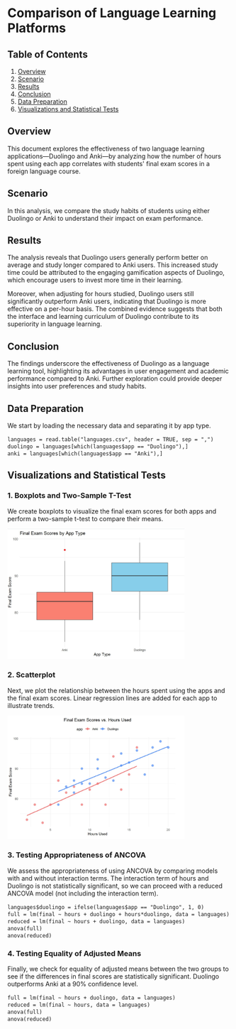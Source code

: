 # Comparison of Language Learning Platforms 
   
## Table of Contents 
  
1. [Overview](#overview)  
2. [Scenario](#scenario)
3. [Results](#results)
4. [Conclusion](#conclusion)
5. [Data Preparation](#data-preparation)
6. [Visualizations and Statistical Tests](#visualizations-and-statistical-tests)

## Overview

This document explores the effectiveness of two language learning applications—Duolingo and Anki—by analyzing how the number of hours spent using each app correlates with students' final exam scores in a foreign language course.

## Scenario 

In this analysis, we compare the study habits of students using either Duolingo or Anki to understand their impact on exam performance.

## Results

The analysis reveals that Duolingo users generally perform better on average and study longer compared to Anki users. This increased study time could be attributed to the engaging gamification aspects of Duolingo, which encourage users to invest more time in their learning. 

Moreover, when adjusting for hours studied, Duolingo users still significantly outperform Anki users, indicating that Duolingo is more effective on a per-hour basis. The combined evidence suggests that both the interface and learning curriculum of Duolingo contribute to its superiority in language learning.

## Conclusion

The findings underscore the effectiveness of Duolingo as a language learning tool, highlighting its advantages in user engagement and academic performance compared to Anki. Further exploration could provide deeper insights into user preferences and study habits.

## Data Preparation

We start by loading the necessary data and separating it by app type.

```{r}
languages = read.table("languages.csv", header = TRUE, sep = ",")
duolingo = languages[which(languages$app == "Duolingo"),]
anki = languages[which(languages$app == "Anki"),]
```

## Visualizations and Statistical Tests

### 1. Boxplots and Two-Sample T-Test

We create boxplots to visualize the final exam scores for both apps and perform a two-sample t-test to compare their means.

<img src="https://raw.githubusercontent.com/RoryQo/DuoLingo-Vs-Anki-Effectivness/main/graph1.jpg" alt="Scatterplot" width="400"/>

### 2. Scatterplot

Next, we plot the relationship between the hours spent using the apps and the final exam scores. Linear regression lines are added for each app to illustrate trends.

<img src="https://raw.githubusercontent.com/RoryQo/DuoLingo-Vs-Anki-Effectivness/main/graph2.jpg" alt="Scatterplot" width="400"/>

### 3. Testing Appropriateness of ANCOVA

We assess the appropriateness of using ANCOVA by comparing models with and without interaction terms.  The interaction term of hours and Duolingo is not statistically significant, so we can proceed with a reduced ANCOVA model (not including the interaction term).

```{r}
languages$duolingo = ifelse(languages$app == "Duolingo", 1, 0)
full = lm(final ~ hours + duolingo + hours*duolingo, data = languages)
reduced = lm(final ~ hours + duolingo, data = languages)
anova(full)
anova(reduced)
```

### 4. Testing Equality of Adjusted Means

Finally, we check for equality of adjusted means between the two groups to see if the differences in final scores are statistically significant.  Duolingo outperforms Anki at a 90% confidence level.

```{r}
full = lm(final ~ hours + duolingo, data = languages)
reduced = lm(final ~ hours, data = languages)
anova(full)
anova(reduced)
```
